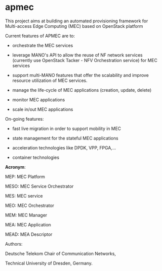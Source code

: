# apmec
This project aims at building an automated provisioning framework for Multi-access Edge Computing (MEC) based on OpenStack platform


Current features of APMEC are to:

- orchestrate the MEC services

- leverage MANO's API to allow the reuse of NF network services (currently use OpenStack Tacker - NFV Orchestration service) for MEC services

- support multi-MANO features that offer the scalability and improve resource utilization of MEC services. 

- manage the life-cycle of MEC applications (creation, update, delete)

- monitor MEC applications

- scale in/out MEC applications


On-going features:

- fast live migration in order to support mobility in MEC

- state management for the stateful MEC applications

- acceleration technologies like DPDK, VPP, FPGA,...

- container technologies


**Acronym**:


MEP: MEC Platform

MESO: MEC Service Orchestrator

MES: MEC service

MEO: MEC Orchestrator

MEM: MEC Manager

MEA: MEC Application

MEAD: MEA Descriptor

Authors:

Deutsche Telekom Chair of Communication Networks,

Technical University of Dresden, Germany.

